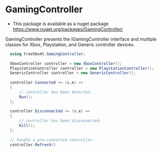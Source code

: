 ﻿# GamingController
 
 - This package is available as a nuget package https://www.nuget.org/packages/GamingController/

GamingController presents the IGamingController interface and multiple classes for Xbox, Playstation, and Generic controller devices.

```C#
  using trashbo4t.GamingController;
  
  XboxController controller = new XboxController();
  PlaystationController controller = new PlaystationController();
  GenericController controller = new GenericController();
  
  controller.Connected += (s,e) => 
  {
      // controller has been detected.
      Run();
  };
  
  controller.Disconnected += (s,e) => 
  {
      // controller has been disconnected.
      Kill();
  };
  
  // handle a pre-connected controller.
  controller.Refresh()
```
